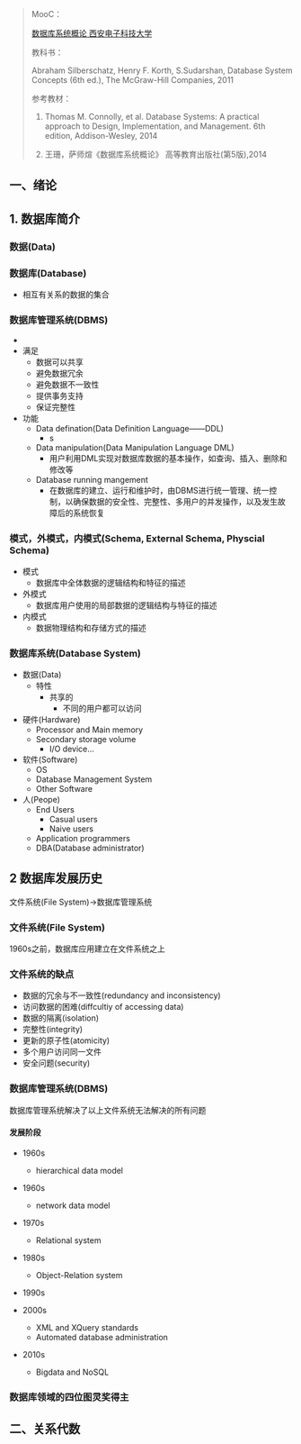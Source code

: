 > MooC：
>
> [数据库系统概论 西安电子科技大学](https://www.icourse163.org/course/XDU-1002199005)
>
> 教科书：
>
> Abraham Silberschatz, Henry F. Korth, S.Sudarshan, Database System Concepts (6th ed.), The McGraw-Hill Companies, 2011
>
> 参考教材：
>
> 1. Thomas M. Connolly, et al. Database Systems: A practical approach to Design, Implementation, and Management. 6th edition, Addison-Wesley, 2014 
>
> 2. 王珊，萨师煊《数据库系统概论》 高等教育出版社(第5版),2014

## 一、绪论

## 1. 数据库简介

### 数据(Data)

### 数据库(Database)

- 相互有关系的数据的集合

### 数据库管理系统(DBMS)

- 
- 满足
  - 数据可以共享
  - 避免数据冗余
  - 避免数据不一致性
  - 提供事务支持
  - 保证完整性
- 功能
  - Data defination(Data Definition Language——DDL)
    - s
  - Data manipulation(Data Manipulation Language DML)
    - 用户利用DML实现对数据库数据的基本操作，如查询、插入、删除和修改等
  - Database running mangement
    - 在数据库的建立、运行和维护时，由DBMS进行统一管理、统一控制，以确保数据的安全性、完整性、多用户的并发操作，以及发生故障后的系统恢复

### 模式，外模式，内模式(Schema, External Schema, Physcial Schema)

- 模式
  - 数据库中全体数据的逻辑结构和特征的描述
- 外模式
  - 数据库用户使用的局部数据的逻辑结构与特征的描述
- 内模式
  - 数据物理结构和存储方式的描述

### 数据库系统(Database System)

- 数据(Data)
  - 特性
    - 共享的
      - 不同的用户都可以访问
- 硬件(Hardware)
  - Processor and Main memory
  - Secondary storage volume
    - I/O device...
- 软件(Software)
  - OS
  - Database Management System
  - Other Software
- 人(Peope)
  - End Users
    - Casual users
    - Naive users
  - Application programmers
  - DBA(Database administrator)

## 2 数据库发展历史

文件系统(File System)$\to$数据库管理系统

### 文件系统(File System)

1960s之前，数据库应用建立在文件系统之上

### 文件系统的缺点

- 数据的冗余与不一致性(redundancy and inconsistency)
- 访问数据的困难(diffcultiy of accessing data)
- 数据的隔离(isolation)
- 完整性(integrity)
- 更新的原子性(atomicity)
- 多个用户访问同一文件
- 安全问题(security)

### 数据库管理系统(DBMS)

数据库管理系统解决了以上文件系统无法解决的所有问题

#### 发展阶段

- 1960s
  - hierarchical data model

- 1960s
  - network data model
- 1970s 
  - Relational system
- 1980s 
  - Object-Relation system
- 1990s 
- 2000s
  - XML and XQuery standards
  - Automated database administration
- 2010s
  - Bigdata and NoSQL

### 数据库领域的四位图灵奖得主

## 二、关系代数


